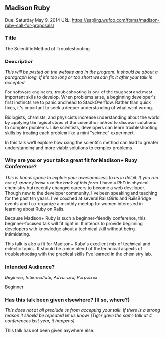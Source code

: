 ## Madison Ruby

Due: Saturday May 9, 2014
URL: https://sapling.wufoo.com/forms/madison-ruby-call-for-proposals/

### Title

The Scientific Method of Troubleshooting

### Description

_This will be posted on the website and in the program. It should be about a paragraph long. If it's too long or too short we can fix it after your talk is accepted._

For software engineers, troubleshooting is one of the toughest and most important skills to develop. When problems arise, a beginning developer's first instincts are to panic and head to StackOverflow. Rather than quick fixes, it's important to seek a deeper understanding of what went wrong.

Biologists, chemists, and physicists increase understanding about the world by applying the logical steps of the scientific method to discover solutions to complex problems. Like scientists, developers can learn troubleshooting skills by treating each problem like a mini "science" experiment.

In this talk we'll explore how using the scientific method can lead to greater understanding and more viable solutions to complex problems.


### Why are you or your talk a great fit for Madison+ Ruby Conference?

_This is bonus space to explain your awesomeness to us in detail. If you run out of space please use the back of this form._
I have a PhD in physical chemistry but recently changed careers to become a web developer. Though new to the developer community, I've been speaking and teaching for the past ten years. I've coached at several RailsGirls and RailsBridge events and I co-organize a monthly meetup for women interested in learning about Ruby on Rails.

Because Madison+ Ruby is such a beginner-friendly conference, this beginner-focused talk will fit right in. It intends to provide beginning developers with knowledge about a technical skill without being intimidating. 

This talk is also a fit for Madison+ Ruby's excellent mix of technical and eclectic topics. It should be a nice blend of the technical aspects of troubleshooting with the practical skills I've learned in the chemistry lab.


### Intended Audience?

_Beginner, Intermediate, Advanced, Porpoises_

Beginner


### Has this talk been given elsewhere? (If so, where?)

_This does not at all preclude us from accepting your talk. If there is a strong reason it should be repeated let us know! (Tiger gave the same talk at 4 conferences last year, it happens)_

This talk has not been given anywhere else. 
